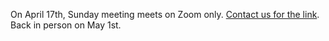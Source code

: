 On April 17th, Sunday meeting meets on Zoom only. [Contact us for the link](/contact). Back in person on May 1st.
